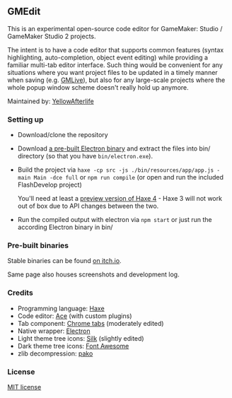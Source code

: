 ## GMEdit

This is an experimental open-source code editor for GameMaker: Studio / GameMaker Studio 2 projects.

The intent is to have a code editor that supports common features (syntax highlighting, auto-completion, object event editing) while providing a familiar multi-tab editor interface. Such thing would be convenient for any situations where you want project files to be updated in a timely manner when saving (e.g. [GMLive](https://yal.cc/introducing-gmlive-gml/)), but also for any large-scale projects where the whole popup window scheme doesn't really hold up anymore.

Maintained by: [YellowAfterlife](https://yal.cc)

### Setting up

* Download/clone the repository
* Download [a pre-built Electron binary](https://github.com/electron/electron/releases) and extract the files into bin/ directory (so that you have `bin/electron.exe`).
* Build the project via `haxe -cp src -js ./bin/resources/app/app.js -main Main -dce full` or `npm run compile` (or open and run the included FlashDevelop project)

  You'll need at least a [preview version of Haxe 4](https://haxe.org/download/version/4.0.0-preview.5/) - Haxe 3 will not work out of box due to API changes between the two.
* Run the compiled output with electron via `npm start` or just run the according Electron binary in bin/

### Pre-built binaries

Stable binaries can be found [on itch.io](https://yellowafterlife.itch.io/gmedit).

Same page also houses screenshots and development log.

### Credits

* Programming language: [Haxe](https://haxe.org)
* Code editor: [Ace](https://ace.c9.io/) (with custom plugins)
* Tab component: [Chrome tabs](https://github.com/adamschwartz/chrome-tabs) (moderately edited)
* Native wrapper: [Electron](https://electronjs.org/)
* Light theme tree icons: [Silk](http://www.famfamfam.com/lab/icons/silk/) (slightly edited)
* Dark theme tree icons: [Font Awesome](https://fontawesome.com/)
* zlib decompression: [pako](https://github.com/nodeca/pako)

### License

[MIT license](https://opensource.org/licenses/mit-license.php)
